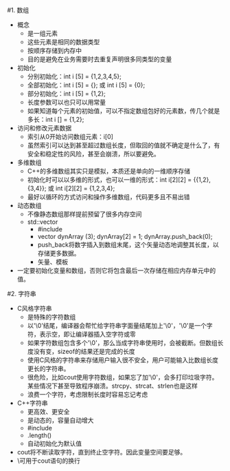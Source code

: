 #1. 数组
* 概念
    * 是一组元素
    * 这些元素是相同的数据类型
    * 按顺序存储到内存中
    * 目的是避免在业务需要时去重复声明很多同类型的变量
* 初始化
    * 分别初始化：int i [5] = {1,2,3,4,5};
    * 全部初始化：int i [5] = {}; 或 int i [5] = {0};
    * 部分初始化：int i [5] = {1,2};
    * 长度参数可以也只可以用常量
    * 如果知道每个元素的初始值，可以不指定数组包好的元素数，传几个就是多长：int i [] = {1,2};
* 访问和修改元素数据
    * 索引从0开始访问数组元素：i[0]
    * 虽然索引可以达到甚至超过数组长度，但取回的值就不确定是什么了，有安全和稳定性的风险，甚至会崩溃，所以要避免。
* 多维数组
    * C++的多维数组其实只是模拟，本质还是单向的一维顺序存储
    * 初始化时可以以多维的形式，也可以一维的形式：int i[2][2] = {{1,2},{3,4}}; 或 int i[2][2] = {1,2,3,4};
    * 最好以循环的方式访问和操作多维数组，代码更多且不易出错
* 动态数组
    * 不像静态数组那样提前预留了很多内存空间
    * std::vector
        * \#include <vector>
        * vector<int> dynArray (3); dynArray[2] = 1; dynArray.push_back(0);
        * push_back将数字插入到数组末尾，这个矢量动态地调整其长度，以存储更多数据。
        * 矢量、模板
* 一定要初始化变量和数组，否则它将包含最后一次存储在相应内存单元中的值。

#2. 字符串
* C风格字符串
    * 是特殊的字符数组
    * 以'\0'结尾，编译器会帮忙给字符串字面量结尾加上'\0'，'\0'是一个字符，表示空，即让编译器插入空字符或零
    * 如果字符数组包含多个'\0'，那么当成字符串使用时，会被截断。但数组长度没有变，sizeof的结果还是完成的长度
    * 使用C风格的字符串来存储用户输入很不安全，用户可能输入比数组长度更长的字符串。
    * 很危险，比如cout使用字符数组，如果忘了加'\0'，会多打印垃圾字符。某些情况下甚至导致程序崩溃。strcpy、strcat、strlen也是这样
    * 浪费一个字符，考虑限制长度时容易忘记考虑
* C++字符串
    * 更高效、更安全
    * 是动态的，容量自动增大
    * \#include <string>
    * .length()
    * 自动初始化为默认值
* cout将不断读取字符，直到终止空字符。因此变量空间要足够。
* \\可用于cout语句的换行